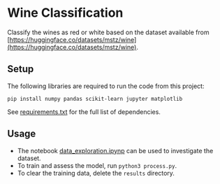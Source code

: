 # Wine Classification

Classify the wines as red or white based on the dataset available from [https://huggingface.co/datasets/mstz/wine](https://huggingface.co/datasets/mstz/wine).

## Setup

The following libraries are required to run the code from this project:

```
pip install numpy pandas scikit-learn jupyter matplotlib
```

See [requirements.txt](./requirements.txt) for the full list of dependencies.

## Usage

* The notebook [data_exploration.ipynp](./data_exploration.ipynp) can be used to investigate the dataset.
* To train and assess the model, run `python3 process.py`.
* To clear the training data, delete the `results` directory.
